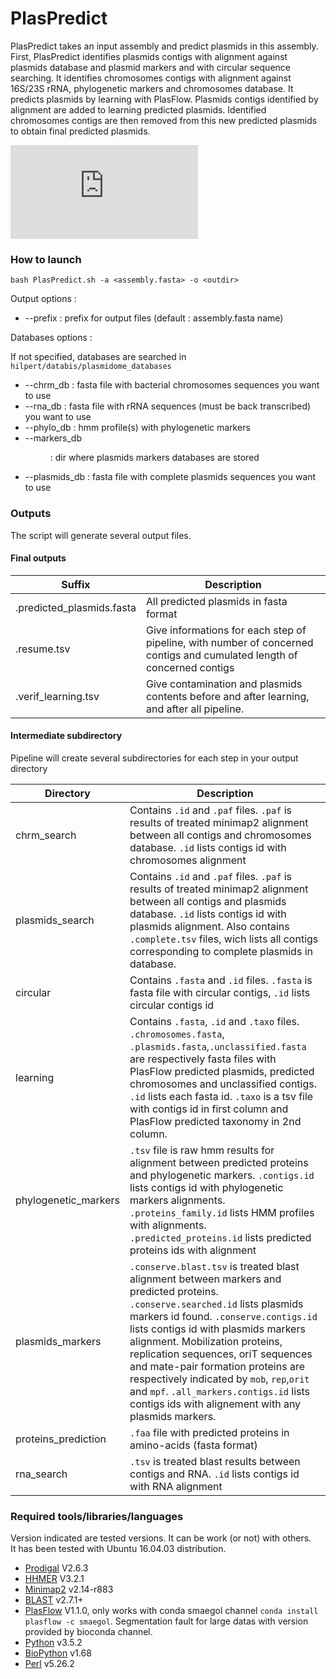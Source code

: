 # PlasPredict 

PlasPredict takes an input assembly and predict plasmids in this assembly. 
First, PlasPredict identifies plasmids contigs with alignment against plasmids database and plasmid markers and with circular sequence searching. It identifies chromosomes contigs with alignment against 16S/23S rRNA, phylogenetic markers and chromosomes database. It predicts plasmids by learning with PlasFlow. 
Plasmids contigs identified by alignment are added to learning predicted plasmids. Identified chromosomes contigs are then removed from this new predicted plasmids to obtain final predicted plasmids. 

![PlasPredict](https://github.com/meb-team/plasmidome_scripts/tree/master/Images/PlasPredict.pdf)

### How to launch 

```bash PlasPredict.sh -a <assembly.fasta> -o <outdir>```

Output options : 
* --prefix <prefix> : prefix for output files (default : assembly.fasta name) 

Databases options : 

If not specified, databases are searched in `hilpert/databis/plasmidome_databases`
* --chrm_db <fasta> : fasta file with bacterial chromosomes sequences you want to use 
* --rna_db <fasta> : fasta file with rRNA sequences (must be back transcribed) you want to use
* --phylo_db <hmm> : hmm profile(s) with phylogenetic markers
* --markers_db <dir> : dir where plasmids markers databases are stored
* --plasmids_db <fasta> : fasta file with complete plasmids sequences you want to use

### Outputs 

The script will generate several output files. 

#### Final outputs

| Suffix | Description | 
|---------|------------|
|.predicted_plasmids.fasta|All predicted plasmids in fasta format| 
|.resume.tsv|Give informations for each step of pipeline, with number of concerned contigs and cumulated length of concerned contigs| 
|.verif_learning.tsv|Give contamination and plasmids contents before and after learning, and after all pipeline.| 

#### Intermediate subdirectory
Pipeline will create several subdirectories for each step in your output directory  

| Directory | Description | 
|---------|------------|
|chrm_search|Contains `.id` and `.paf` files. `.paf` is results of treated minimap2 alignment between all contigs and chromosomes database. `.id` lists contigs id with chromosomes alignment| 
|plasmids_search|Contains `.id` and `.paf` files. `.paf` is results of treated minimap2 alignment between all contigs and plasmids database. `.id` lists contigs id with plasmids alignment. Also contains `.complete.tsv` files, wich lists all contigs corresponding to complete plasmids in database.|
|circular|Contains `.fasta` and `.id` files. `.fasta` is fasta file with circular contigs, `.id` lists circular contigs id|  
|learning|Contains `.fasta`, `.id` and `.taxo` files. `.chromosomes.fasta`, `.plasmids.fasta`,`.unclassified.fasta` are respectively fasta files with PlasFlow predicted plasmids, predicted chromosomes and unclassified contigs. `.id` lists each fasta id. `.taxo` is a tsv file with contigs id in first column and PlasFlow predicted taxonomy in 2nd column.|
|phylogenetic_markers|`.tsv` file is raw hmm results for alignment between predicted proteins and phylogenetic markers. `.contigs.id` lists contigs id with phylogenetic markers alignments. `.proteins_family.id` lists HMM profiles with alignments. `.predicted_proteins.id` lists predicted proteins ids with alignment| 
|plasmids_markers|`.conserve.blast.tsv` is treated blast alignment between markers and predicted proteins. `.conserve.searched.id` lists plasmids markers id found. `.conserve.contigs.id` lists contigs id with plasmids markers alignment. Mobilization proteins, replication sequences, oriT sequences and mate-pair formation proteins are respectively indicated by `mob`, `rep`,`orit` and `mpf`. `.all_markers.contigs.id` lists contigs ids with alignement with any plasmids markers.| 
|proteins_prediction|`.faa` file with predicted proteins in amino-acids (fasta format)| 
|rna_search|`.tsv` is treated blast results between contigs and RNA. `.id` lists contigs id with RNA alignment|    


### Required tools/libraries/languages
Version indicated are tested versions. It can be work (or not) with others.  
It has been tested with Ubuntu 16.04.03 distribution.  
* [Prodigal](https://github.com/hyattpd/Prodigal) V2.6.3 
* [HHMER](http://hmmer.org/) V3.2.1
* [Minimap2](https://github.com/lh3/minimap2) v2.14-r883
* [BLAST](https://blast.ncbi.nlm.nih.gov/Blast.cgi?CMD=Web&PAGE_TYPE=BlastDocs&DOC_TYPE=Download) v2.7.1+
* [PlasFlow](https://github.com/smaegol/PlasFlow) V1.1.0, only works with conda smaegol channel `conda install plasflow -c smaegol`. Segmentation fault for large datas with version provided by bioconda channel. 
* [Python](https://www.python.org/download/releases/3.0/) v3.5.2
* [BioPython](https://biopython.org/) v1.68
* [Perl](https://www.perl.org/) v5.26.2








